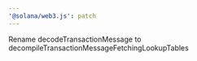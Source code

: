 ```yaml
---
'@solana/web3.js': patch
---
```


Rename decodeTransactionMessage to decompileTransactionMessageFetchingLookupTables
